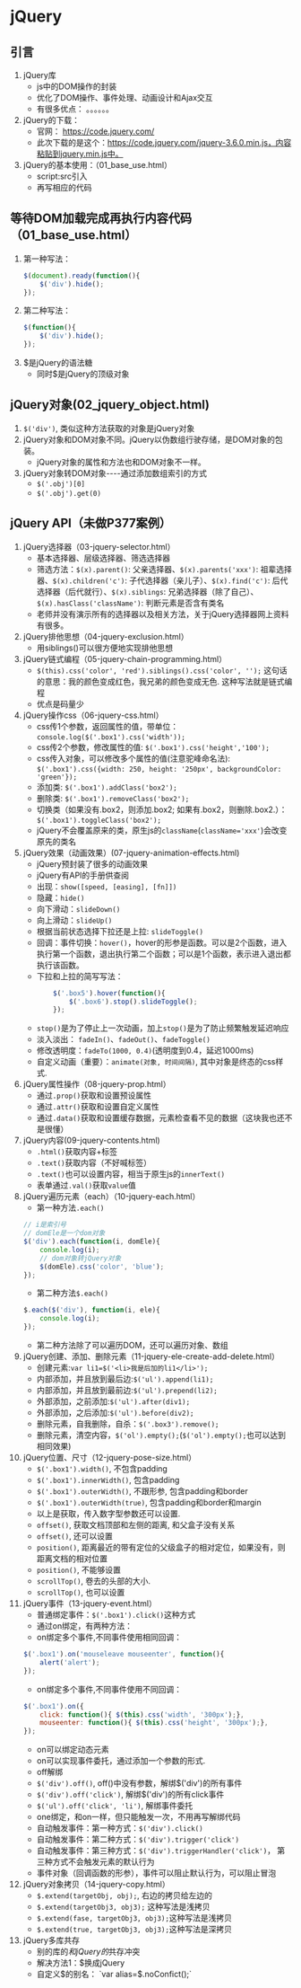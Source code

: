 # jQuery

## 引言
1. jQuery库
    - js中的DOM操作的封装
    - 优化了DOM操作、事件处理、动画设计和Ajax交互
    - 有很多优点： 。。。。。。
2. jQuery的下载：
    - 官网： https://code.jquery.com/
    - 此次下载的是这个：https://code.jquery.com/jquery-3.6.0.min.js，内容粘贴到jquery.min.js中。
3. jQuery的基本使用：（01_base_use.html）
    - script:src引入
    - 再写相应的代码

## 等待DOM加载完成再执行内容代码（01_base_use.html）
1. 第一种写法：
    ```js
    $(document).ready(function(){
        $('div').hide();
    });
    ```
2. 第二种写法：
    ```js
    $(function(){
        $('div').hide();
    });
    ```
3. $是jQuery的语法糖
    - 同时$是jQuery的顶级对象

## jQuery对象(02_jquery_object.html)
1. `$('div')`, 类似这种方法获取的对象是jQuery对象
2. jQuery对象和DOM对象不同。jQuery以伪数组行驶存储，是DOM对象的包装。
    - jQuery对象的属性和方法也和DOM对象不一样。
3. jQuery对象转DOM对象----通过添加数组索引的方式
    - `$('.obj')[0]`
    - `$('.obj').get(0)`

## jQuery API（未做P377案例）
1. jQuery选择器（03-jquery-selector.html）
    - 基本选择器、层级选择器、筛选选择器
    - 筛选方法：`$(x).parent()`: 父亲选择器、`$(x).parents('xxx')`: 祖辈选择器、`$(x).children('c')`: 子代选择器（亲儿子）、`$(x).find('c')`: 后代选择器（后代就行）、`$(x).siblings`: 兄弟选择器（除了自己）、`$(x).hasClass('className')`: 判断元素是否含有类名
    - 老师并没有演示所有的选择器以及相关方法，关于jQuery选择器网上资料有很多。
2. jQuery排他思想（04-jquery-exclusion.html）
    - 用siblings()可以很方便地实现排他思想
3. jQuery链式编程（05-jquery-chain-programming.html）
    - `$(this).css('color', 'red').siblings().css('color', '');` 这句话的意思：我的颜色变成红色，我兄弟的颜色变成无色. 这种写法就是链式编程
    - 优点是码量少
4. jQuery操作css（06-jquery-css.html）
    - css传1个参数，返回属性的值，带单位： `console.log($('.box1').css('width'));`
    - css传2个参数，修改属性的值: `$('.box1').css('height','100'); `
    - css传入对象，可以修改多个属性的值(注意驼峰命名法): `$('.box1').css({width: 250, height: '250px', backgroundColor: 'green'});`
    - 添加类: `$('.box1').addClass('box2');`
    - 删除类: `$('.box1').removeClass('box2');`
    - 切换类（如果没有.box2，则添加.box2; 如果有.box2，则删除.box2.）：`$('.box1').toggleClass('box2');`
    - jQuery不会覆盖原来的类，原生js的`className`(`className='xxx'`)会改变原先的类名
5. jQuery效果（动画效果）(07-jquery-animation-effects.html)
    - jQuery预封装了很多的动画效果
    - jQuery有API的手册供查阅
    - 出现：`show([speed, [easing], [fn]])`
    - 隐藏：`hide()`
    - 向下滑动：`slideDown()`
    - 向上滑动：`slideUp()`
    - 根据当前状态选择下拉还是上拉: `slideToggle()`
    - 回调：事件切换：`hover()`，hover的形参是函数。可以是2个函数，进入执行第一个函数，退出执行第二个函数；可以是1个函数，表示进入退出都执行该函数。
    - 下拉和上拉的简写写法：
        ```js
            $('.box5').hover(function(){
                $('.box6').stop().slideToggle();
            });
        ```
    - `stop()`是为了停止上一次动画，加上`stop()`是为了防止频繁触发延迟响应
    - 淡入淡出： `fadeIn()`、`fadeOut()`、`fadeToggle()`
    - 修改透明度：`fadeTo(1000, 0.4)`(透明度到0.4，延迟1000ms)
    - 自定义动画（重要）：`animate(对象, 时间间隔)`, 其中对象是终态的css样式.
6. jQuery属性操作（08-jquery-prop.html）
    - 通过`.prop()`获取和设置预设属性
    - 通过`.attr()`获取和设置自定义属性
    - 通过`.data()`获取和设置缓存数据，元素检查看不见的数据（这块我也还不是很懂）
7. jQuery内容(09-jquery-contents.html)
    - `.html()`获取内容+标签
    - `.text()`获取内容（不好喊标签）
    - `.text()`也可以设置内容，相当于原生js的`innerText()`
    - 表单通过`.val()`获取`value`值
8. jQuery遍历元素（each）（10-jquery-each.html）
    - 第一种方法`.each()`
    ```js
    // i是索引号
    // domEle是一个dom对象
    $('div').each(function(i, domEle){
        console.log(i);
        // dom对象转jQuery对象
        $(domEle).css('color', 'blue');
    });  
    ```
    - 第二种方法`$.each()`
    ```js
    $.each($('div'), function(i, ele){
        console.log(i);
    });
    ```
    -  第二种方法除了可以遍历DOM，还可以遍历对象、数组
9. jQuery创建、添加、删除元素（11-jquery-ele-create-add-delete.html）
    - 创建元素:`var li1=$('<li>我是后加的li1</li>');`
    - 内部添加，并且放到最后边:`$('ul').append(li1);`
    - 内部添加，并且放到最前边:`$('ul').prepend(li2);`
    - 外部添加，之前添加:`$('ul').after(div1);`
    - 外部添加，之后添加:`$('ul').before(div2);`
    - 删除元素，自我删除，自杀：`$('.box3').remove(); `
    - 删除元素，清空内容，`$('ol').empty();`(`$('ol').empty();`也可以达到相同效果) 
10. jQuery位置、尺寸（12-jquery-pose-size.html）
    - `$('.box1').width()`, 不包含padding
    - `$('.box1').innerWidth()`, 包含padding
    - `$('.box1').outerWidth()`, 不跟形参, 包含padding和border
    - `$('.box1').outerWidth(true)`, 包含padding和border和margin
    - 以上是获取，传入数字型参数还可以设置. 
    - `offset()`, 获取文档顶部和左侧的距离, 和父盒子没有关系
    - `offset()`, 还可以设置
    - `position()`, 距离最近的带有定位的父级盒子的相对定位，如果没有，则距离文档的相对位置
    - `position()`, 不能够设置
    - `scrollTop()`, 卷去的头部的大小. 
    - `scrollTop()`, 也可以设置
11. jQuery事件（13-jquery-event.html）
    - 普通绑定事件：`$('.box1').click()`这种方式
    - 通过on绑定，有两种方法：
    - on绑定多个事件,不同事件使用相同回调：
    ```js
    $('.box1').on('mouseleave mouseenter', function(){
        alert('alert');
    });
    ```
    - on绑定多个事件,不同事件使用不同回调：
    ```js
    $('.box1').on({
        click: function(){ $(this).css('width', '300px');},
        mouseenter: function(){ $(this).css('height', '300px');},
    });
    ```
    - on可以绑定动态元素
    - on可以实现事件委托，通过添加一个参数的形式. 
    - off解绑
    - `$('div').off()`, off()中没有参数，解绑$('div')的所有事件
    - `$('div').off('click')`, 解绑$('div')的所有click事件
    - `$('ul').off('click', 'li')`, 解绑事件委托
    - one绑定，和on一样，但只能触发一次，不用再写解绑代码
    - 自动触发事件：第一种方式：`$('div').click()`
    - 自动触发事件：第二种方式：`$('div').trigger('click')`
    - 自动触发事件：第三种方式：`$('div').triggerHandler('click')`， 第三种方式不会触发元素的默认行为
    - 事件对象（回调函数的形参），事件可以阻止默认行为，可以阻止冒泡
12. jQuery对象拷贝（14-jquery-copy.html）
    - `$.extend(targetObj, obj);`, 右边的拷贝给左边的
    - `$.extend(targetObj3, obj3);` 这种写法是浅拷贝
    - `$.extend(fase, targetObj3, obj3);`这种写法是浅拷贝
    - `$.extend(true, targetObj3, obj3);`这种写法是深拷贝
13. jQuery多库共存
    - 别的库的$和jQuery的$共存冲突
    - 解决方法1：$换成jQuery
    - 自定义$的别名： `var alias=$.noConfict();`
## 





















